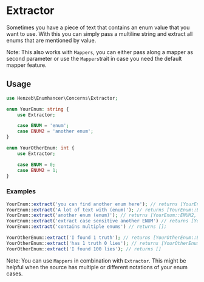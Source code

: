 # Extractor

Sometimes you have a piece of text that contains an enum value that you want to
use. With this you can simply pass a multiline string and extract all enums that
are mentioned by value.

Note: This also works with `Mappers`, you can either pass along a mapper as
second parameter or use the `Mappers`trait in case you need the default mapper
feature.

## Usage

```php
use Henzeb\Enumhancer\Concerns\Extractor;

enum YourEnum: string {
    use Extractor;

    case ENUM = 'enum';
    case ENUM2 = 'another enum';
}

enum YourOtherEnum: int {
    use Extractor;

    case ENUM = 0;
    case ENUM2 = 1;
}
```

### Examples

```php
YourEnum::extract('you can find another enum here'); // returns [YourEnum::ENUM2]
YourEnum::extract('A lot of text with (enum)'); // returns [YourEnum::ENUM]
YourEnum::extract('another enum (enum)'); // returns [YourEnum::ENUM2, YourEnum::ENUM]
YourEnum::extract('extract case sensitive another ENUM') // returns [YourEnum::ENUM2];
YourEnum::extract('contains multiple enums') // returns [];

YourOtherEnum::extract('I found 1 truth'); // returns [YourOtherEnum::ENUM2]
YourOtherEnum::extract('has 1 truth 0 lies'); // returns [YourOtherEnum::ENUM2, YourOtherEnum::ENUM]
YourOtherEnum::extract('I found 100 lies'); // returns []
```

Note: You can use `Mappers` in combination with `Extractor`. This might be
helpful when the source has multiple or different notations of your enum cases.
